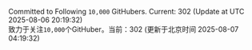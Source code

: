 Committed to Following `10,000` GitHubers. Current: <!-- FOLLOWING_COUNT -->302<!-- FOLLOWING_COUNT --> (Update at UTC <!-- LAST_UPDATED -->2025-08-06 20:19:32<!-- LAST_UPDATED -->)<br>
致力于关注`10,000`个GitHuber。当前：<!-- FOLLOWING_COUNT -->302<!-- FOLLOWING_COUNT --> (更新于北京时间 <!-- LAST_UPDATED_CST -->2025-08-07 04:19:32<!-- LAST_UPDATED_CST -->)
